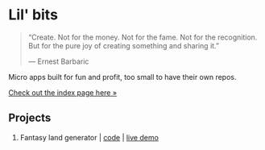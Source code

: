 # Lil' bits

> “Create. Not for the money. Not for the fame. Not for the recognition. But for the pure joy of creating something and sharing it.”
>
> ― Ernest Barbaric

Micro apps built for fun and profit, too small to have their own repos.

[Check out the index page here »](https://arturmroz.github.io/little-bits/)

## Projects

1. Fantasy land generator |
   [code](https://github.com/ArturMroz/little-bits/tree/master/fantasy-lands) |
   [live demo](https://arturmroz.github.io/little-bits/fantasy-lands/)

